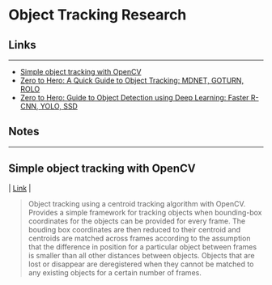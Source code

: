 # Object Tracking Research

## Links
---

- [Simple object tracking with OpenCV](https://www.pyimagesearch.com/2018/07/23/simple-object-tracking-with-opencv/) 
 - [Zero to Hero: A Quick Guide to Object Tracking: MDNET, GOTURN, ROLO](https://cv-tricks.com/object-tracking/quick-guide-mdnet-goturn-rolo/)
 - [Zero to Hero: Guide to Object Detection using Deep Learning: Faster R-CNN, YOLO, SSD](https://cv-tricks.com/object-detection/faster-r-cnn-yolo-ssd/)

 ## Notes
 ---

 ## Simple object tracking with OpenCV
  | [Link](https://www.pyimagesearch.com/2018/07/23/simple-object-tracking-with-opencv/) |

  >Object tracking using a centroid tracking algorithm with OpenCV. Provides a simple framework for tracking objects when bounding-box coordinates for the objects can be provided for every frame. The bouding box coordinates are then reduced to their centroid and centroids are matched across frames according to the assumption that the difference in position for a particular object between frames is smaller than all other distances between objects. Objects that are lost or disappear are deregistered when they cannot be matched to any existing objects for a certain number of frames. 
